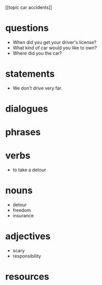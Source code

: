 [[topic car accidents]]
# questions 
- When did you get your driver's license?
- What kind of car would you like to own?
- Where did you the car?

# statements

- We don't drive very far.
# dialogues

# phrases

# verbs
- to take a detour
# nouns
- detour
- freedom
- insurance
# adjectives
- scary
- responsibility

# resources
